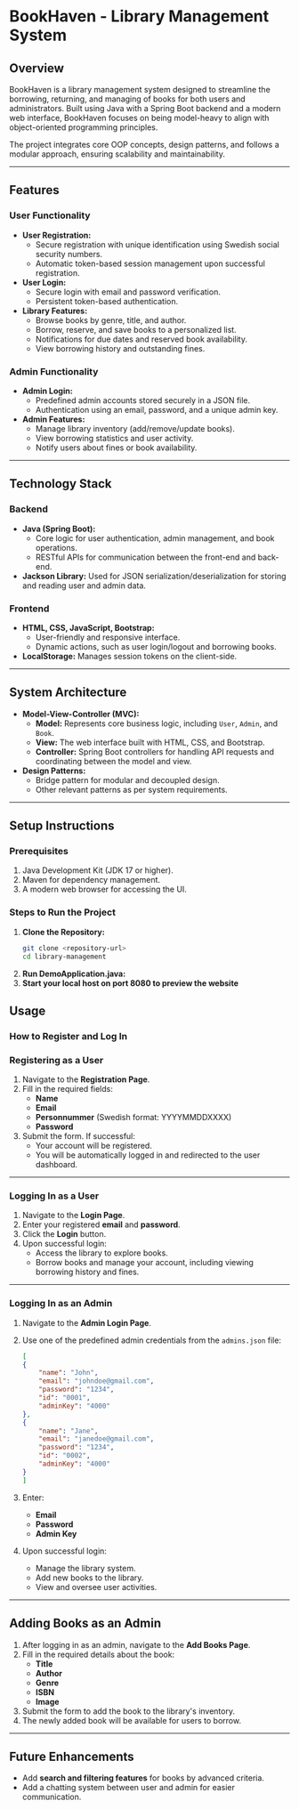 # **BookHaven - Library Management System**

## **Overview**
BookHaven is a library management system designed to streamline the borrowing, returning, and managing of books for both users and administrators. Built using Java with a Spring Boot backend and a modern web interface, BookHaven focuses on being model-heavy to align with object-oriented programming principles.

The project integrates core OOP concepts, design patterns, and follows a modular approach, ensuring scalability and maintainability.

---

## **Features**

### **User Functionality**
- **User Registration:**
  - Secure registration with unique identification using Swedish social security numbers.
  - Automatic token-based session management upon successful registration.
- **User Login:**
  - Secure login with email and password verification.
  - Persistent token-based authentication.
- **Library Features:**
  - Browse books by genre, title, and author.
  - Borrow, reserve, and save books to a personalized list.
  - Notifications for due dates and reserved book availability.
  - View borrowing history and outstanding fines.

### **Admin Functionality**
- **Admin Login:**
  - Predefined admin accounts stored securely in a JSON file.
  - Authentication using an email, password, and a unique admin key.
- **Admin Features:**
  - Manage library inventory (add/remove/update books).
  - View borrowing statistics and user activity.
  - Notify users about fines or book availability.

---

## **Technology Stack**

### **Backend**
- **Java (Spring Boot):**
  - Core logic for user authentication, admin management, and book operations.
  - RESTful APIs for communication between the front-end and back-end.
- **Jackson Library:** Used for JSON serialization/deserialization for storing and reading user and admin data.

### **Frontend**
- **HTML, CSS, JavaScript, Bootstrap:**
  - User-friendly and responsive interface.
  - Dynamic actions, such as user login/logout and borrowing books.
- **LocalStorage:** Manages session tokens on the client-side.

---

## **System Architecture**

- **Model-View-Controller (MVC):**
  - **Model:** Represents core business logic, including `User`, `Admin`, and `Book`.
  - **View:** The web interface built with HTML, CSS, and Bootstrap.
  - **Controller:** Spring Boot controllers for handling API requests and coordinating between the model and view.
- **Design Patterns:**
  - Bridge pattern for modular and decoupled design.
  - Other relevant patterns as per system requirements.

---

## **Setup Instructions**

### **Prerequisites**
1. Java Development Kit (JDK 17 or higher).
2. Maven for dependency management.
3. A modern web browser for accessing the UI.

### **Steps to Run the Project**
1. **Clone the Repository:**
   ```bash
   git clone <repository-url>
   cd library-management
2. **Run DemoApplication.java:**
3. **Start your local host on port 8080 to preview the website**

## **Usage**

### **How to Register and Log In**

### **Registering as a User**
1. Navigate to the **Registration Page**.
2. Fill in the required fields:
    - **Name**
    - **Email**
    - **Personnummer** (Swedish format: YYYYMMDDXXXX)
    - **Password**
3. Submit the form. If successful:
    - Your account will be registered.
    - You will be automatically logged in and redirected to the user dashboard.

---

### **Logging In as a User**
1. Navigate to the **Login Page**.
2. Enter your registered **email** and **password**.
3. Click the **Login** button.
4. Upon successful login:
    - Access the library to explore books.
    - Borrow books and manage your account, including viewing borrowing history and fines.

---

### **Logging In as an Admin**
1. Navigate to the **Admin Login Page**.
2. Use one of the predefined admin credentials from the `admins.json` file:

    ```json
    [
    {
        "name": "John",
        "email": "johndoe@gmail.com",
        "password": "1234",
        "id": "0001",
        "adminKey": "4000"
    },
    {
        "name": "Jane",
        "email": "janedoe@gmail.com",
        "password": "1234",
        "id": "0002",
        "adminKey": "4000"
    }
   ]
    ```

3. Enter:
    - **Email**
    - **Password**
    - **Admin Key**
4. Upon successful login:
    - Manage the library system.
    - Add new books to the library.
    - View and oversee user activities.

---

## **Adding Books as an Admin**
1. After logging in as an admin, navigate to the **Add Books Page**.
2. Fill in the required details about the book:
    - **Title**
    - **Author**
    - **Genre**
    - **ISBN**
    - **Image**
3. Submit the form to add the book to the library's inventory.
4. The newly added book will be available for users to borrow.

---

## **Future Enhancements**
- Add **search and filtering features** for books by advanced criteria.
- Add a chatting system between user and admin for easier communication. 

